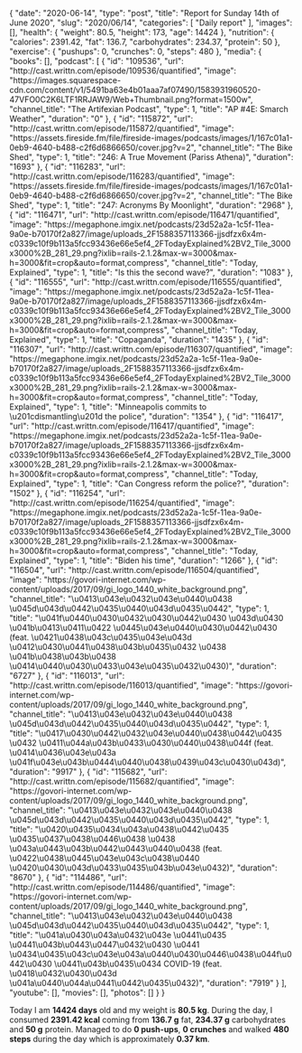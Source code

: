 {
    "date": "2020-06-14",
    "type": "post",
    "title": "Report for Sunday 14th of June 2020",
    "slug": "2020\/06\/14",
    "categories": [
        "Daily report"
    ],
    "images": [],
    "health": {
        "weight": 80.5,
        "height": 173,
        "age": 14424
    },
    "nutrition": {
        "calories": 2391.42,
        "fat": 136.7,
        "carbohydrates": 234.37,
        "protein": 50
    },
    "exercise": {
        "pushups": 0,
        "crunches": 0,
        "steps": 480
    },
    "media": {
        "books": [],
        "podcast": [
            {
                "id": "109536",
                "url": "http:\/\/cast.writtn.com\/episode\/109536\/quantified",
                "image": "https:\/\/images.squarespace-cdn.com\/content\/v1\/5491ba63e4b01aaa7af07490\/1583931960520-47VFO0C2K6LTF1RRJAW9\/Web+Thumbnail.png?format=1500w",
                "channel_title": "The Artifexian Podcast",
                "type": 1,
                "title": "AP #4E: Smarch Weather",
                "duration": "0"
            },
            {
                "id": "115872",
                "url": "http:\/\/cast.writtn.com\/episode\/115872\/quantified",
                "image": "https:\/\/assets.fireside.fm\/file\/fireside-images\/podcasts\/images\/1\/167c01a1-0eb9-4640-b488-c2f6d6866650\/cover.jpg?v=2",
                "channel_title": "The Bike Shed",
                "type": 1,
                "title": "246: A True Movement (Pariss Athena)",
                "duration": "1693"
            },
            {
                "id": "116283",
                "url": "http:\/\/cast.writtn.com\/episode\/116283\/quantified",
                "image": "https:\/\/assets.fireside.fm\/file\/fireside-images\/podcasts\/images\/1\/167c01a1-0eb9-4640-b488-c2f6d6866650\/cover.jpg?v=2",
                "channel_title": "The Bike Shed",
                "type": 1,
                "title": "247: Acronyms By Moonlight",
                "duration": "2968"
            },
            {
                "id": "116471",
                "url": "http:\/\/cast.writtn.com\/episode\/116471\/quantified",
                "image": "https:\/\/megaphone.imgix.net\/podcasts\/23d52a2a-1c5f-11ea-9a0e-b70170f2a827\/image\/uploads_2F1588357113366-jjsdfzx6x4m-c0339c10f9b113a5fcc93436e66e5ef4_2FTodayExplained%2BV2_Tile_3000x3000%2B_281_29.png?ixlib=rails-2.1.2&max-w=3000&max-h=3000&fit=crop&auto=format,compress",
                "channel_title": "Today, Explained",
                "type": 1,
                "title": "Is this the second wave?",
                "duration": "1083"
            },
            {
                "id": "116555",
                "url": "http:\/\/cast.writtn.com\/episode\/116555\/quantified",
                "image": "https:\/\/megaphone.imgix.net\/podcasts\/23d52a2a-1c5f-11ea-9a0e-b70170f2a827\/image\/uploads_2F1588357113366-jjsdfzx6x4m-c0339c10f9b113a5fcc93436e66e5ef4_2FTodayExplained%2BV2_Tile_3000x3000%2B_281_29.png?ixlib=rails-2.1.2&max-w=3000&max-h=3000&fit=crop&auto=format,compress",
                "channel_title": "Today, Explained",
                "type": 1,
                "title": "Copaganda",
                "duration": "1435"
            },
            {
                "id": "116307",
                "url": "http:\/\/cast.writtn.com\/episode\/116307\/quantified",
                "image": "https:\/\/megaphone.imgix.net\/podcasts\/23d52a2a-1c5f-11ea-9a0e-b70170f2a827\/image\/uploads_2F1588357113366-jjsdfzx6x4m-c0339c10f9b113a5fcc93436e66e5ef4_2FTodayExplained%2BV2_Tile_3000x3000%2B_281_29.png?ixlib=rails-2.1.2&max-w=3000&max-h=3000&fit=crop&auto=format,compress",
                "channel_title": "Today, Explained",
                "type": 1,
                "title": "Minneapolis commits to \u201cdismantling\u201d the police",
                "duration": "1354"
            },
            {
                "id": "116417",
                "url": "http:\/\/cast.writtn.com\/episode\/116417\/quantified",
                "image": "https:\/\/megaphone.imgix.net\/podcasts\/23d52a2a-1c5f-11ea-9a0e-b70170f2a827\/image\/uploads_2F1588357113366-jjsdfzx6x4m-c0339c10f9b113a5fcc93436e66e5ef4_2FTodayExplained%2BV2_Tile_3000x3000%2B_281_29.png?ixlib=rails-2.1.2&max-w=3000&max-h=3000&fit=crop&auto=format,compress",
                "channel_title": "Today, Explained",
                "type": 1,
                "title": "Can Congress reform the police?",
                "duration": "1502"
            },
            {
                "id": "116254",
                "url": "http:\/\/cast.writtn.com\/episode\/116254\/quantified",
                "image": "https:\/\/megaphone.imgix.net\/podcasts\/23d52a2a-1c5f-11ea-9a0e-b70170f2a827\/image\/uploads_2F1588357113366-jjsdfzx6x4m-c0339c10f9b113a5fcc93436e66e5ef4_2FTodayExplained%2BV2_Tile_3000x3000%2B_281_29.png?ixlib=rails-2.1.2&max-w=3000&max-h=3000&fit=crop&auto=format,compress",
                "channel_title": "Today, Explained",
                "type": 1,
                "title": "Biden his time",
                "duration": "1266"
            },
            {
                "id": "116504",
                "url": "http:\/\/cast.writtn.com\/episode\/116504\/quantified",
                "image": "https:\/\/govori-internet.com\/wp-content\/uploads\/2017\/09\/gi_logo_1440_white_background.png",
                "channel_title": "\u0413\u043e\u0432\u043e\u0440\u0438 \u045d\u043d\u0442\u0435\u0440\u043d\u0435\u0442",
                "type": 1,
                "title": "\u041f\u0440\u0430\u0432\u0430\u0442\u0430 \u043d\u0430 \u041b\u0413\u0411\u0422 \u0445\u043e\u0440\u0430\u0442\u0430 (feat. \u0421\u0438\u043c\u0435\u043e\u043d \u0412\u0430\u0441\u0438\u043b\u0435\u0432 \u0438 \u041b\u0438\u043b\u0438 \u0414\u0440\u0430\u0433\u043e\u0435\u0432\u0430)",
                "duration": "6727"
            },
            {
                "id": "116013",
                "url": "http:\/\/cast.writtn.com\/episode\/116013\/quantified",
                "image": "https:\/\/govori-internet.com\/wp-content\/uploads\/2017\/09\/gi_logo_1440_white_background.png",
                "channel_title": "\u0413\u043e\u0432\u043e\u0440\u0438 \u045d\u043d\u0442\u0435\u0440\u043d\u0435\u0442",
                "type": 1,
                "title": "\u0417\u0430\u0442\u0432\u043e\u0440\u0438\u0442\u0435 \u0432 \u0411\u044a\u043b\u0433\u0430\u0440\u0438\u044f (feat. \u0414\u0436\u043e\u043a \u041f\u043e\u043b\u0444\u0440\u0438\u0439\u043c\u0430\u043d)",
                "duration": "9917"
            },
            {
                "id": "115682",
                "url": "http:\/\/cast.writtn.com\/episode\/115682\/quantified",
                "image": "https:\/\/govori-internet.com\/wp-content\/uploads\/2017\/09\/gi_logo_1440_white_background.png",
                "channel_title": "\u0413\u043e\u0432\u043e\u0440\u0438 \u045d\u043d\u0442\u0435\u0440\u043d\u0435\u0442",
                "type": 1,
                "title": "\u0420\u0435\u0434\u043a\u0438\u0442\u0435 \u0435\u0437\u0438\u0446\u0438 \u0438 \u043a\u0443\u043b\u0442\u0443\u0440\u0438 (feat. \u0422\u0438\u0445\u043e\u043c\u0438\u0440 \u0420\u0430\u043d\u0433\u0435\u043b\u043e\u0432)",
                "duration": "8670"
            },
            {
                "id": "114486",
                "url": "http:\/\/cast.writtn.com\/episode\/114486\/quantified",
                "image": "https:\/\/govori-internet.com\/wp-content\/uploads\/2017\/09\/gi_logo_1440_white_background.png",
                "channel_title": "\u0413\u043e\u0432\u043e\u0440\u0438 \u045d\u043d\u0442\u0435\u0440\u043d\u0435\u0442",
                "type": 1,
                "title": "\u041a\u0430\u043a\u0432\u043e \u0441\u0435 \u0441\u043b\u0443\u0447\u0432\u0430 \u0441 \u0434\u0435\u043c\u043e\u043a\u0440\u0430\u0446\u0438\u044f\u0442\u0430 \u0441\u043b\u0435\u0434 COVID-19 (feat. \u0418\u0432\u0430\u043d \u041a\u0440\u044a\u0441\u0442\u0435\u0432)",
                "duration": "7919"
            }
        ],
        "youtube": [],
        "movies": [],
        "photos": []
    }
}

Today I am <strong>14424 days</strong> old and my weight is <strong>80.5 kg</strong>. During the day, I consumed <strong>2391.42 kcal</strong> coming from <strong>136.7 g</strong> fat, <strong>234.37 g</strong> carbohydrates and <strong>50 g</strong> protein. Managed to do <strong>0 push-ups</strong>, <strong>0 crunches</strong> and walked <strong>480 steps</strong> during the day which is approximately <strong>0.37 km</strong>.